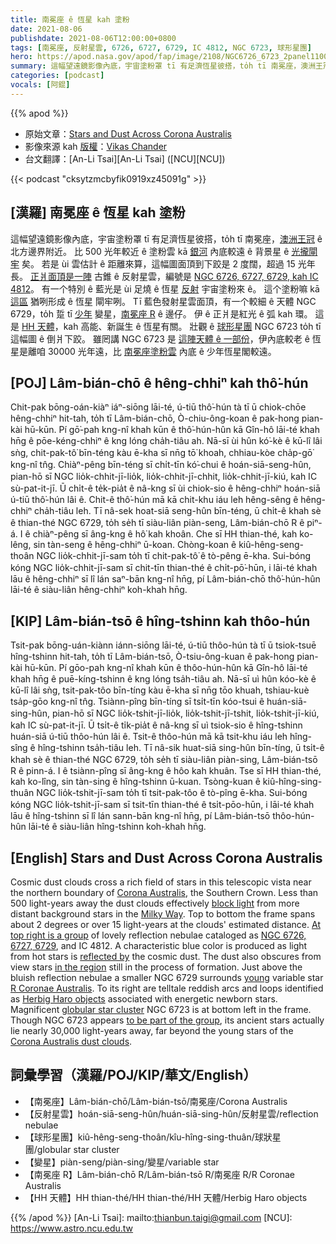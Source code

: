 ```yaml
---
title: 南冕座 ê 恆星 kah 塗粉
date: 2021-08-06
publishdate: 2021-08-06T12:00:00+0800
tags: [南冕座, 反射星雲, 6726, 6727, 6729, IC 4812, NGC 6723, 球形星團]
hero: https://apod.nasa.gov/apod/fap/image/2108/NGC6726_6723_2panel1100.jpg
summary: 這幅望遠鏡影像內底，宇宙塗粉罩 tī 有足濟恆星彼搭，to̍h tī 南冕座，澳洲王冠 ê 北方邊界附近。
categories: [podcast]
vocals: [阿錕]
---
```


{{% apod %}}

- 原始文章：[Stars and Dust Across Corona Australis](https://apod.nasa.gov/apod/ap210806.html)
- 影像來源 kah [版權][copyright]：[Vikas Chander](https://www.facebook.com/vikas.chander.58)
- 台文翻譯：[An-Li Tsai][An-Li Tsai] ([NCU][NCU])

{{< podcast "cksytzmcbyfik0919xz45091g" >}}

## [漢羅] 南冕座 ê 恆星 kah 塗粉
這幅望遠鏡影像內底，宇宙塗粉罩 tī 有足濟恆星彼搭，to̍h tī 南冕座，[澳洲王冠][Corona Australis] ê 北方邊界附近。
比 500 光年較近 ê 塗粉雲 kā [銀河][Milky Way] 內底較遠 ê 背景星 ê [光攏閘牢][block light] 矣。
若是 ùi 雲估計 ê 距離來算，這幅圖面頂到下跤是 2 度闊，超過 15 光年長。
[正爿面頂是一陣][At top right is a group] 古錐 ê 反射星雲，編號是 [NGC 6726, 6727, 6729, kah IC 4812][NGC 6726, 6727, 6729]。
有一个特別 ê 藍光是 ùi 足燒 ê 恆星 [反射][reflected by] 宇宙塗粉來 ê。
這个塗粉嘛 kā [這區][in the region] 猶咧形成 ê 恆星 閘牢咧。
Tī 藍色發射星雲面頂，有一个較細 ê 天體 NGC 6729，to̍h 踅 tī [少年][young] 變星，[南冕座 R][R Coronae Australis] ê 邊仔。
伊 ê 正爿是紅光 ê 弧 kah 環。
這是 [HH 天體][Herbig Haro objects]，kah 高能、新誕生 ê 恆星有關。
壯觀 ê [球形星團][globular star cluster] NGC 6723 to̍h tī 這幅圖 ê 倒爿下跤。
雖罔講 NGC 6723 是 [這陣天體 ê 一部份][to be part of the group]，伊內底較老 ê 恆星是離咱 30000 光年遠，比 [南冕座塗粉雲][Corona Australis dust clouds] 內底 ê 少年恆星閣較遠。


## [POJ] Lâm-bián-chō ê hêng-chhiⁿ kah thô͘-hún
Chit-pak bōng-oán-kiàⁿ iáⁿ-siōng lāi-té, ú-tiū thô͘-hún tà tī ū chiok-chōe hêng-chhiⁿ hit-tah, to̍h tī Lâm-bián-chō, Ò-chiu-ông-koan ê pak-hong pian-kài hū-kūn.
Pí gō͘-pah kng-nî khah kūn ê thô͘-hún-hûn kā Gîn-hô lāi-té khah hn̄g ê pōe-kéng-chhiⁿ ê kng lóng cha̍h-tiâu ah.
Nā-sī ùi hûn kó͘-kè ê kū-lî lâi sǹg, chit-pak-tô͘ bīn-téng kàu ē-kha sī nn̄g tō͘ khoah, chhiau-kòe cha̍p-gō͘ kng-nî tn̂g.
Chiàⁿ-pêng bīn-téng sī chi̍t-tīn kó͘-chui ê hoán-siā-seng-hûn, pian-hō sī NGC lio̍k-chhit-jī-lio̍k, lio̍k-chhit-jī-chhit, lio̍k-chhit-jī-kiú, kah IC sù-pat-it-jī.
Ū chi̍t-ê te̍k-pia̍t ê nâ-kng sī ùi chiok-sio ê hêng-chhiⁿ hoán-siā ú-tiū thô͘-hún lâi ê.
Chit-ê thô͘-hún mā kā chit-khu iáu leh hêng-sêng ê hêng-chhiⁿ cha̍h-tiâu leh.
Tī nâ-sek hoat-siā seng-hûn bīn-téng, ū chi̍t-ê khah sè ê thian-thé NGC 6729, to̍h se̍h tī siàu-liân piàn-seng, Lâm-bián-chō R ê piⁿ-á.
I ê chiàⁿ-pêng sī âng-kng ê hô͘ kah khoân.
Che sī HH thian-thé, kah ko-lêng, sin tàn-seng ê hêng-chhiⁿ ū-koan.
Chòng-koan ê kiû-hêng-seng-thoân NGC lio̍k-chhit-jī-sam to̍h tī chit-pak-tô͘ ê tò-pêng ē-kha.
Sui-bóng kóng NGC lio̍k-chhit-jī-sam sī chit-tīn thian-thé ê chi̍t-pō͘-hūn, i lāi-té khah lāu ê hêng-chhiⁿ sī lî lán saⁿ-bān kng-nî hn̄g, pí Lâm-bián-chō thô͘-hún-hûn lāi-té ê siàu-liân hêng-chhiⁿ koh-khah hn̄g.

## [KIP] Lâm-bián-tsō ê hîng-tshinn kah thôo-hún
Tsit-pak bōng-uán-kiànn iánn-siōng lāi-té, ú-tiū thôo-hún tà tī ū tsiok-tsuē hîng-tshinn hit-tah, to̍h tī Lâm-bián-tsō, Ò-tsiu-ông-kuan ê pak-hong pian-kài hū-kūn.
Pí gōo-pah kng-nî khah kūn ê thôo-hún-hûn kā Gîn-hô lāi-té khah hn̄g ê puē-kíng-tshinn ê kng lóng tsa̍h-tiâu ah.
Nā-sī uì hûn kóo-kè ê kū-lî lâi sǹg, tsit-pak-tôo bīn-tíng kàu ē-kha sī nn̄g tōo khuah, tshiau-kuè tsa̍p-gōo kng-nî tn̂g.
Tsiànn-pîng bīn-tíng sī tsi̍t-tīn kóo-tsui ê huán-siā-sing-hûn, pian-hō sī NGC lio̍k-tshit-jī-lio̍k, lio̍k-tshit-jī-tshit, lio̍k-tshit-jī-kiú, kah IC sù-pat-it-jī.
Ū tsi̍t-ê ti̍k-pia̍t ê nâ-kng sī uì tsiok-sio ê hîng-tshinn huán-siā ú-tiū thôo-hún lâi ê.
Tsit-ê thôo-hún mā kā tsit-khu iáu leh hîng-sîng ê hîng-tshinn tsa̍h-tiâu leh.
Tī nâ-sik huat-siā sing-hûn bīn-tíng, ū tsi̍t-ê khah sè ê thian-thé NGC 6729, to̍h se̍h tī siàu-liân piàn-sing, Lâm-bián-tsō R ê pinn-á.
I ê tsiànn-pîng sī âng-kng ê hôo kah khuân.
Tse sī HH thian-thé, kah ko-lîng, sin tàn-sing ê hîng-tshinn ū-kuan.
Tsòng-kuan ê kiû-hîng-sing-thuân NGC lio̍k-tshit-jī-sam to̍h tī tsit-pak-tôo ê tò-pîng ē-kha.
Sui-bóng kóng NGC lio̍k-tshit-jī-sam sī tsit-tīn thian-thé ê tsi̍t-pōo-hūn, i lāi-té khah lāu ê hîng-tshinn sī lî lán sann-bān kng-nî hn̄g, pí Lâm-bián-tsō thôo-hún-hûn lāi-té ê siàu-liân hîng-tshinn koh-khah hn̄g.

## [English] Stars and Dust Across Corona Australis
Cosmic dust clouds cross a rich field of stars in this telescopic vista near the northern boundary of [Corona Australis][Corona Australis], the Southern Crown.
Less than 500 light-years away the dust clouds effectively [block light][block light] from more distant background stars in the [Milky Way][Milky Way].
Top to bottom the frame spans about 2 degrees or over 15 light-years at the clouds' estimated distance.
[At top right is a group][At top right is a group] of lovely reflection nebulae cataloged as [NGC 6726, 6727, 6729][NGC 6726, 6727, 6729], and IC 4812.
A characteristic blue color is produced as light from hot stars is [reflected by][reflected by] the cosmic dust.
The dust also obscures from view stars [in the region][in the region] still in the process of formation.
Just above the bluish reflection nebulae a smaller NGC 6729 surrounds [young][young] variable star [R Coronae Australis][R Coronae Australis].
To its right are telltale reddish arcs and loops identified as [Herbig Haro objects][Herbig Haro objects] associated with energetic newborn stars.
Magnificent [globular star cluster][globular star cluster] NGC 6723 is at bottom left in the frame.
Though NGC 6723 appears [to be part of the group][to be part of the group], its ancient stars actually lie nearly 30,000 light-years away, far beyond the young stars of the [Corona Australis dust clouds][Corona Australis dust clouds].

## 詞彙學習（漢羅/POJ/KIP/華文/English）
- 【南冕座】Lâm-bián-chō/Lâm-bián-tsō/南冕座/Corona Australis
- 【反射星雲】hoán-siā-seng-hûn/huán-siā-sing-hûn/反射星雲/reflection nebulae
- 【球形星團】kiû-hêng-seng-thoân/kîu-hîng-sing-thuân/球狀星團/globular star cluster
- 【變星】piàn-seng/piàn-sing/變星/variable star
- 【南冕座 R】Lâm-bián-chō R/Lâm-bián-tsō R/南冕座 R/R Coronae Australis
- 【HH 天體】HH thian-thé/HH thian-thé/HH 天體/Herbig Haro objects

{{% /apod %}}
[An-Li Tsai]: mailto:thianbun.taigi@gmail.com
[NCU]: https://www.astro.ncu.edu.tw

[copyright]: https://apod.nasa.gov/apod/fap/lib/about_apod.html#srapply

[Corona Australis]:http://www.botproductions.com/stellar/corona_australis.html
[block light]:https://apod.nasa.gov/apod/ap090425.html
[Milky Way]:http://members.nova.org/~sol/chview/chv5.htm
[At top right is a group]:https://apod.nasa.gov/apod/fap/image/0407/ngc6726_wide_tanlbl1.jpg
[NGC 6726, 6727, 6729]:http://www.aao.gov.au/images/captions/aat073.html
[reflected by]:https://apod.nasa.gov/apod/ap011228.html
[in the region]:http://arxiv.org/abs/1211.6945
[young]:https://apod.nasa.gov/apod/ap031226.html
[R Coronae Australis]:http://www.solstation.com/stars/r-coraus.htm
[Herbig Haro objects]:https://apod.nasa.gov/apod/ap111027.html
[globular star cluster]:https://apod.nasa.gov/apod/ap120614.html
[to be part of the group]:http://photojournal.jpl.nasa.gov/catalog/PIA13064
[Corona Australis dust clouds]:http://www.eso.org/public/videos/eso1109a/

